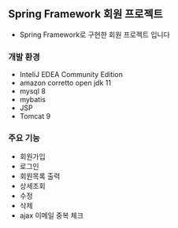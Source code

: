 ## Spring Framework 회원 프로젝트
- Spring Framework로 구현한 회원 프로젝트 입니다

### 개발 환경
- InteliJ EDEA Community Edition
- amazon corretto open jdk 11
- mysql 8
- mybatis
- JSP
- Tomcat 9

### 주요 기능
- 회원가입
- 로그인
- 회원목록 출력
- 상세조회
- 수정
- 삭제
- ajax 이메일 중복 체크